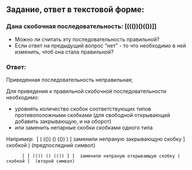 ## Задание, ответ в текстовой форме:
### Дана скобочная последовательность: [((())()(())]]
- Можно ли считать эту последовательность правильной? &nbsp;
- Если ответ на предыдущий вопрос “нет” - то что необходимо в ней изменить, чтоб она стала правильной?&nbsp;
### Ответ:
Приведенная последовательность неправильная;

Для приведения к правильной скобочной последовательности необходимо:&nbsp;

- уровнять количество скобок соответствующих типов противоположными скобками (для свободной открывающей добавить закрывающую, и на оборот)&nbsp;
- или заменить непарные скобки скобками одного типа  &nbsp;

Например:&nbsp;
[ ( (()) () (()) ) ]  заменили непраную закрывающую скобку ] скобкой ) (предпоследний символ)&nbsp;

          [ [ (()) () (()) ] ]  заменили непраную открывающую скобку ( скобкой [  (второй символ)